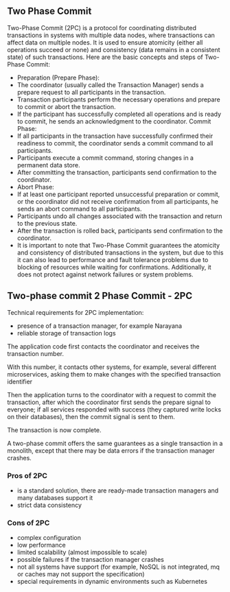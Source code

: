 ## Two Phase Commit

Two-Phase Commit (2PC) is a protocol for coordinating distributed transactions in systems with multiple data nodes, where transactions can affect data on multiple nodes. It is used to ensure atomicity (either all operations succeed or none) and consistency (data remains in a consistent state) of such transactions. Here are the basic concepts and steps of Two-Phase Commit:

- Preparation (Prepare Phase):
- The coordinator (usually called the Transaction Manager) sends a prepare request to all participants in the transaction.
- Transaction participants perform the necessary operations and prepare to commit or abort the transaction.
- If the participant has successfully completed all operations and is ready to commit, he sends an acknowledgment to the coordinator.
Commit Phase:
- If all participants in the transaction have successfully confirmed their readiness to commit, the coordinator sends a commit command to all participants.
- Participants execute a commit command, storing changes in a permanent data store.
- After committing the transaction, participants send confirmation to the coordinator.
- Abort Phase:
- If at least one participant reported unsuccessful preparation or commit, or the coordinator did not receive confirmation from all participants, he sends an abort command to all participants.
- Participants undo all changes associated with the transaction and return to the previous state.
- After the transaction is rolled back, participants send confirmation to the coordinator.
- It is important to note that Two-Phase Commit guarantees the atomicity and consistency of distributed transactions in the system, but due to this it can also lead to performance and fault tolerance problems due to blocking of resources while waiting for confirmations. Additionally, it does not protect against network failures or system problems.


## Two-phase commit 2 Phase Commit - 2PC

Technical requirements for 2PC implementation:

- presence of a transaction manager, for example Narayana
- reliable storage of transaction logs

The application code first contacts the coordinator and receives the transaction number.

With this number, it contacts other systems, for example, several different microservices, asking them to make changes with the specified transaction identifier

Then the application turns to the coordinator with a request to commit the transaction, after which the coordinator first sends the prepare signal to everyone; if all services responded with success (they captured write locks on their databases), then the commit signal is sent to them.

The transaction is now complete.

A two-phase commit offers the same guarantees as a single transaction in a monolith, except that there may be data errors if the transaction manager crashes.

### Pros of 2PC
- is a standard solution, there are ready-made transaction managers and many databases support it
- strict data consistency

### Cons of 2PC
- complex configuration
- low performance
- limited scalability (almost impossible to scale)
- possible failures if the transaction manager crashes
- not all systems have support (for example, NoSQL is not integrated, mq or caches may not support the specification)
- special requirements in dynamic environments such as Kubernetes